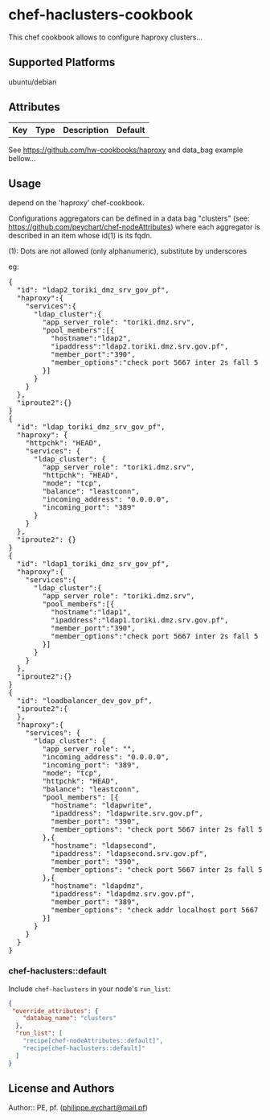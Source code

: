# chef-haclusters-cookbook

 This chef cookbook allows to configure haproxy clusters...

## Supported Platforms

 ubuntu/debian

## Attributes

<table>
  <tr>
    <th>Key</th>
    <th>Type</th>
    <th>Description</th>
    <th>Default</th>
  </tr>
</table>

 See https://github.com/hw-cookbooks/haproxy and data_bag example bellow...

## Usage

 depend on the 'haproxy' chef-cookbook.

 Configurations aggregators can be defined in a data bag "clusters" (see: https://github.com/peychart/chef-nodeAttributes) where each aggregator is described in an item whose id(1) is its fqdn.

 (1): Dots are not allowed (only alphanumeric), substitute by underscores

eg:
<pre>
{
  "id": "ldap2_toriki_dmz_srv_gov_pf",
  "haproxy":{
    "services":{
      "ldap_cluster":{
        "app_server_role": "toriki.dmz.srv",
        "pool_members":[{
          "hostname":"ldap2",
          "ipaddress":"ldap2.toriki.dmz.srv.gov.pf",
          "member_port":"390",
          "member_options":"check port 5667 inter 2s fall 5 rise 1"
        }]
      }
    }
  },
  "iproute2":{}
}
{
  "id": "ldap_toriki_dmz_srv_gov_pf",
  "haproxy": {
    "httpchk": "HEAD",
    "services": {
      "ldap_cluster": {
        "app_server_role": "toriki.dmz.srv",
        "httpchk": "HEAD",
        "mode": "tcp",
        "balance": "leastconn",
        "incoming_address": "0.0.0.0",
        "incoming_port": "389"
      }
    }
  },
  "iproute2": {}
}
{
  "id": "ldap1_toriki_dmz_srv_gov_pf",
  "haproxy":{
    "services":{
      "ldap_cluster":{
        "app_server_role": "toriki.dmz.srv",
        "pool_members":[{
          "hostname":"ldap1",
          "ipaddress":"ldap1.toriki.dmz.srv.gov.pf",
          "member_port":"390",
          "member_options":"check port 5667 inter 2s fall 5 rise 1"
        }]
      }
    }
  },
  "iproute2":{}
}
{
  "id": "loadbalancer_dev_gov_pf",
  "iproute2":{
  },
  "haproxy":{
    "services": {
      "ldap_cluster": {
        "app_server_role": "",
        "incoming_address": "0.0.0.0",
        "incoming_port": "389",
        "mode": "tcp",
        "httpchk": "HEAD",
        "balance": "leastconn",
        "pool_members": [{
          "hostname": "ldapwrite",
          "ipaddress": "ldapwrite.srv.gov.pf",
          "member_port": "390",
          "member_options": "check port 5667 inter 2s fall 5 rise 1"
        },{
          "hostname": "ldapsecond",
          "ipaddress": "ldapsecond.srv.gov.pf",
          "member_port": "390",
          "member_options": "check port 5667 inter 2s fall 5 rise 1"
        },{
          "hostname": "ldapdmz",
          "ipaddress": "ldapdmz.srv.gov.pf",
          "member_port": "389",
          "member_options": "check addr localhost port 5667 inter 2s fall 5 rise 1 backup"
        }]
      }
    }
  }
}
</pre>

### chef-haclusters::default

Include `chef-haclusters` in your node's `run_list`:

```json
{
 "override_attributes": {
    "databag_name": "clusters"
  },
  "run_list": [
    "recipe[chef-nodeAttributes::default]",
    "recipe[chef-haclusters::default]"
  ]
}
```

## License and Authors

Author:: PE, pf. (<philippe.eychart@mail.pf>)
